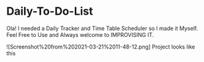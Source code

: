 # Daily-To-Do-List
Ola! I needed a Daily Tracker and Time Table Scheduler so I made it Myself. Feel Free to Use and Always welcome to IMPROVISING IT.

![Screenshot%20from%202021-03-21%2011-48-12.png] Project looks like this
